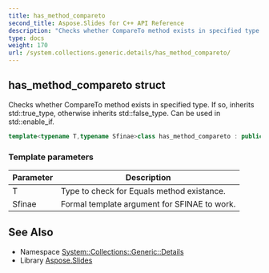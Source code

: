 ```yaml
---
title: has_method_compareto
second_title: Aspose.Slides for C++ API Reference
description: "Checks whether CompareTo method exists in specified type. If so, inherits std::true_type, otherwise inherits std::false_type. Can be used in std::enable_if."
type: docs
weight: 170
url: /system.collections.generic.details/has_method_compareto/
---
```

## has_method_compareto struct


Checks whether CompareTo method exists in specified type. If so, inherits std::true_type, otherwise inherits std::false_type. Can be used in std::enable_if.

```cpp
template<typename T,typename Sfinae>class has_method_compareto : public std::false_type
```


### Template parameters

| Parameter | Description |
| --- | --- |
| T | Type to check for Equals method existance. |
| Sfinae | Formal template argument for SFINAE to work. |

## See Also

* Namespace [System::Collections::Generic::Details](../)
* Library [Aspose.Slides](../../)
